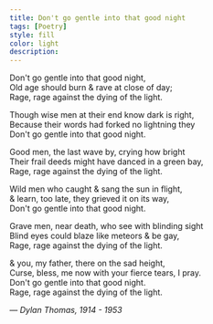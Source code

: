 ```yaml
---
title: Don't go gentle into that good night
tags: [Poetry]
style: fill
color: light
description: 
---
```


Don't go gentle into that good night,  
Old age should burn & rave at close of day;  
Rage, rage against the dying of the light.  

Though wise men at their end know dark is right,  
Because their words had forked no lightning they  
Don't go gentle into that good night.  

Good men, the last wave by, crying how bright  
Their frail deeds might have danced in a green bay,  
Rage, rage against the dying of the light.  

Wild men who caught & sang the sun in flight,  
& learn, too late, they grieved it on its way,  
Don't go gentle into that good night.  

Grave men, near death, who see with blinding sight  
Blind eyes could blaze like meteors & be gay,  
Rage, rage against the dying of the light.  

& you, my father, there on the sad height,  
Curse, bless, me now with your fierce tears, I pray.  
Don't go gentle into that good night.  
Rage, rage against the dying of the light.  

— _Dylan Thomas, 1914 - 1953_
